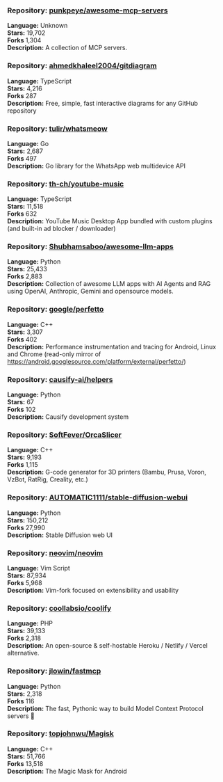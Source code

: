 ### **Repository:** [punkpeye/awesome-mcp-servers](https://github.com/punkpeye/awesome-mcp-servers)  

**Language:** Unknown  
**Stars:** 19,702  
**Forks** 1,304  
**Description:** A collection of MCP servers.  

### **Repository:** [ahmedkhaleel2004/gitdiagram](https://github.com/ahmedkhaleel2004/gitdiagram)  

**Language:** TypeScript  
**Stars:** 4,216  
**Forks** 287  
**Description:** Free, simple, fast interactive diagrams for any GitHub repository  

### **Repository:** [tulir/whatsmeow](https://github.com/tulir/whatsmeow)  

**Language:** Go  
**Stars:** 2,687  
**Forks** 497  
**Description:** Go library for the WhatsApp web multidevice API  

### **Repository:** [th-ch/youtube-music](https://github.com/th-ch/youtube-music)  

**Language:** TypeScript  
**Stars:** 11,518  
**Forks** 632  
**Description:** YouTube Music Desktop App bundled with custom plugins (and built-in ad blocker / downloader)  

### **Repository:** [Shubhamsaboo/awesome-llm-apps](https://github.com/Shubhamsaboo/awesome-llm-apps)  

**Language:** Python  
**Stars:** 25,433  
**Forks** 2,883  
**Description:** Collection of awesome LLM apps with AI Agents and RAG using OpenAI, Anthropic, Gemini and opensource models.  

### **Repository:** [google/perfetto](https://github.com/google/perfetto)  

**Language:** C++  
**Stars:** 3,307  
**Forks** 402  
**Description:** Performance instrumentation and tracing for Android, Linux and Chrome (read-only mirror of https://android.googlesource.com/platform/external/perfetto/)  

### **Repository:** [causify-ai/helpers](https://github.com/causify-ai/helpers)  

**Language:** Python  
**Stars:** 67  
**Forks** 102  
**Description:** Causify development system  

### **Repository:** [SoftFever/OrcaSlicer](https://github.com/SoftFever/OrcaSlicer)  

**Language:** C++  
**Stars:** 9,193  
**Forks** 1,115  
**Description:** G-code generator for 3D printers (Bambu, Prusa, Voron, VzBot, RatRig, Creality, etc.)  

### **Repository:** [AUTOMATIC1111/stable-diffusion-webui](https://github.com/AUTOMATIC1111/stable-diffusion-webui)  

**Language:** Python  
**Stars:** 150,212  
**Forks** 27,990  
**Description:** Stable Diffusion web UI  

### **Repository:** [neovim/neovim](https://github.com/neovim/neovim)  

**Language:** Vim Script  
**Stars:** 87,934  
**Forks** 5,968  
**Description:** Vim-fork focused on extensibility and usability  

### **Repository:** [coollabsio/coolify](https://github.com/coollabsio/coolify)  

**Language:** PHP  
**Stars:** 39,133  
**Forks** 2,318  
**Description:** An open-source & self-hostable Heroku / Netlify / Vercel alternative.  

### **Repository:** [jlowin/fastmcp](https://github.com/jlowin/fastmcp)  

**Language:** Python  
**Stars:** 2,318  
**Forks** 116  
**Description:** The fast, Pythonic way to build Model Context Protocol servers 🚀  

### **Repository:** [topjohnwu/Magisk](https://github.com/topjohnwu/Magisk)  

**Language:** C++  
**Stars:** 51,766  
**Forks** 13,518  
**Description:** The Magic Mask for Android  

